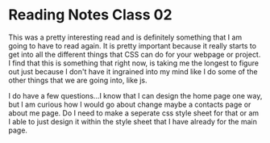 # Reading Notes Class 02

This was a pretty interesting read and is definitely something that I am going to have to read again. It is pretty important because it really starts to get into all the different things that CSS can do for your webpage or project. I find that this is something that right now, is taking me the longest to figure out just because I don't have it ingrained into my mind like I do some of the other things that we are going into, like js. 

I do have a few questions...I know that I can design the home page one way, but I am curious how I would go about change maybe a contacts page or about me page. Do I need to make a seperate css style sheet for that or am I able to just design it within the style sheet that I have already for the main page. 


